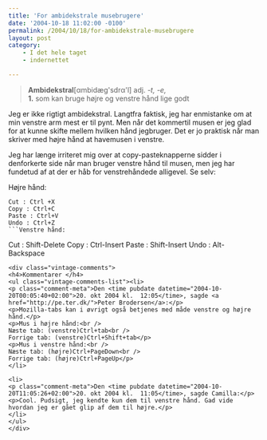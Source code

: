 ```yaml
---
title: 'For ambidekstrale musebrugere'
date: '2004-10-18 11:02:00 -0100'
permalink: /2004/10/18/for-ambidekstrale-musebrugere
layout: post
category:
    - I det hele taget
    - indernettet

---
```

> **Ambidekstral**[αmbidæg'sdrα'l] adj. _-t, -e,_  
> **1.** som kan bruge højre og venstre hånd lige godt

Jeg er ikke rigtigt ambidekstral. Langtfra faktisk, jeg har enmistanke om at min venstre arm mest er til pynt. Men når det kommertil musen er jeg glad for at kunne skifte mellem hvilken hånd jegbruger. Det er jo praktisk når man skriver med højre hånd at havemusen i venstre.

Jeg har længe irriteret mig over at copy-pasteknapperne sidder i denforkerte side når man bruger venstre hånd til musen, men jeg har fundetud af at der er håb for venstrehåndede alligevel. Se selv:

Højre hånd:

 ```
Cut : Ctrl +X
Copy : Ctrl+C
Paste : Ctrl+V
Undo : Ctrl+Z
```Venstre hånd:

 ```
Cut : Shift-Delete
Copy : Ctrl-Insert
Paste : Shift-Insert
Undo : Alt-Backspace
```
<div class="vintage-comments">
<h4>Kommentarer </h4>
<ul class="vintage-comments-list"><li>
<p class="comment-meta">Den <time pubdate datetime="2004-10-20T00:05:40+02:00">20. okt 2004 kl.  12:05</time>, sagde <a href="http://pe.ter.dk/">Peter Brodersen</a>:</p>
<p>Mozilla-tabs kan i øvrigt også betjenes med måde venstre og højre hånd.</p>
<p>Mus i højre hånd:<br />
Næste tab: (venstre)Ctrl+tab<br />
Forrige tab: (venstre)Ctrl+Shift+tab</p>
<p>Mus i venstre hånd:<br />
Næste tab: (højre)Ctrl+PageDown<br />
Forrige tab: (højre)Ctrl+PageUp</p>
</li>

<li>
<p class="comment-meta">Den <time pubdate datetime="2004-10-20T11:05:26+02:00">20. okt 2004 kl.  11:05</time>, sagde Camilla:</p>
<p>Cool. Pudsigt, jeg kendte kun dem til venstre hånd. Gad vide hvordan jeg er gået glip af dem til højre.</p>
</li>
</ul>
</div>

